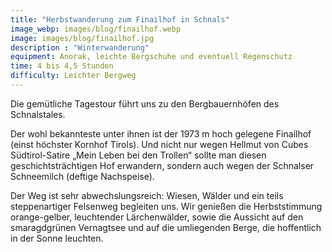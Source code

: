 ```yaml
---
title: "Herbstwanderung zum Finailhof in Schnals"
image_webp: images/blog/finailhof.webp
image: images/blog/finailhof.jpg
description : "Winterwanderung"
equipment: Anorak, leichte Bergschuhe und eventuell Regenschutz
time: 4 bis 4,5 Stunden
difficulty: Leichter Bergweg
---
```


Die gemütliche Tagestour führt uns zu den Bergbauernhöfen des Schnalstales. 

Der wohl bekannteste unter ihnen ist der 1973 m hoch gelegene Finailhof (einst
höchster Kornhof Tirols). Und nicht nur wegen Hellmut von Cubes Südtirol-Satire
„Mein Leben bei den Trollen“ sollte man diesen geschichtsträchtigen Hof
erwandern, sondern auch wegen der Schnalser Schneemilch (deftige Nachspeise). 

Der Weg ist sehr abwechslungsreich: Wiesen, Wälder und ein teils steppenartiger
Felsenweg begleiten uns. Wir genießen die Herbststimmung orange-gelber,
leuchtender Lärchenwälder, sowie die Aussicht auf den smaragdgrünen Vernagtsee
und auf die umliegenden Berge, die hoffentlich in der Sonne leuchten. 
